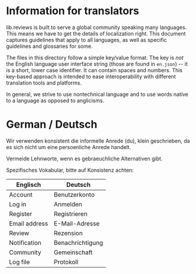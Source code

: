 # Information for translators

lib.reviews is built to serve a global community speaking many languages. This means we have to get the details of localization right. This document captures guidelines that apply to all languages, as well as specific guidelines and glossaries for some.

The files in this directory follow a simple key/value format. The key is *not* the English language user interface string (those are found in `en.json`) -- it is a short, lower case identifier. It can contain spaces and numbers. This key-based approach is intended to ease interoperability with different translation tools and platforms.

In general, we strive to use nontechnical language and to use words native to a language as opposed to anglicisms.

# German / Deutsch

Wir verwenden konsistent die informelle Anrede (du), klein geschrieben, da es sich nicht um eine persoenliche Anrede handelt.

Vermeide Lehnworte, wenn es gebraeuchliche Alternativen gibt.

Spezifisches Vokabular, bitte auf Konsistenz achten:

Englisch      | Deutsch
--------------|--------------------
Account       | Benutzerkonto
Log in        | Anmelden
Register      | Registrieren
Email address | E-Mail-Adresse
Review        | Rezension
Notification  | Benachrichtigung
Community     | Gemeinschaft
Log file      | Protokoll
